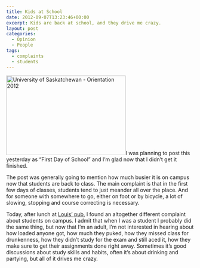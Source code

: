 ```yaml
---
title: Kids at School
date: 2012-09-07T13:23:46+00:00
excerpt: Kids are back at school, and they drive me crazy.
layout: post
categories:
  - Opinion
  - People
tags:
  - complaints
  - students
---
```

<img class="alignleft" title="Orientation 2012" src="http://farm9.staticflickr.com/8457/7950670074_e5deb2c12f.jpg" alt="University of Saskatchewan - Orientation 2012" width="320" height="213" />I was planning to post this yesterday as &#8220;First Day of School&#8221; and I&#8217;m glad now that I didn&#8217;t get it finished.

The post was generally going to mention how much busier it is on campus now that students are back to class. The main complaint is that in the first few days of classes, students tend to just meander all over the place. And for someone with somewhere to go, either on foot or by bicycle, a lot of slowing, stopping and course correcting is necessary.

Today, after lunch at [Louis&#8217; pub](http://ussu.usask.ca/louis/), I found an altogether different complaint about students on campus. I admit that when I was a student I probably did the same thing, but now that I&#8217;m an adult, I&#8217;m not interested in hearing about how loaded anyone got, how much they puked, how they missed class for drunkenness, how they didn&#8217;t study for the exam and still aced it, how they make sure to get their assignments done right away. Sometimes it&#8217;s good discussions about study skills and habits, often it&#8217;s about drinking and partying, but all of it drives me crazy.